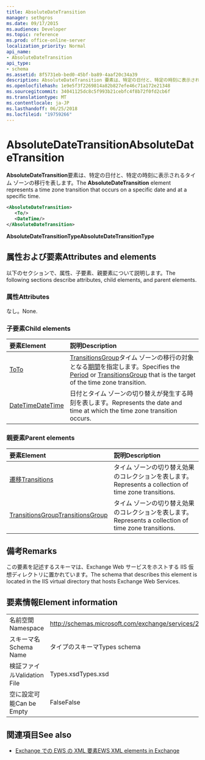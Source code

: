 ```yaml
---
title: AbsoluteDateTransition
manager: sethgros
ms.date: 09/17/2015
ms.audience: Developer
ms.topic: reference
ms.prod: office-online-server
localization_priority: Normal
api_name:
- AbsoluteDateTransition
api_type:
- schema
ms.assetid: 8f5731eb-bed0-45bf-ba89-4aaf20c34a39
description: AbsoluteDateTransition 要素は、特定の日付と、特定の時刻に表示されるタイム ゾーンの移行を表します。
ms.openlocfilehash: 1e9e5f3f2269814a82b827efe46c71a172e21348
ms.sourcegitcommit: 34041125dc8c5f993b21cebfc4f8b72f0fd2cb6f
ms.translationtype: MT
ms.contentlocale: ja-JP
ms.lasthandoff: 06/25/2018
ms.locfileid: "19759266"
---
```

# <a name="absolutedatetransition"></a><span data-ttu-id="761c6-103">AbsoluteDateTransition</span><span class="sxs-lookup"><span data-stu-id="761c6-103">AbsoluteDateTransition</span></span>

<span data-ttu-id="761c6-104">**AbsoluteDateTransition**要素は、特定の日付と、特定の時刻に表示されるタイム ゾーンの移行を表します。</span><span class="sxs-lookup"><span data-stu-id="761c6-104">The **AbsoluteDateTransition** element represents a time zone transition that occurs on a specific date and at a specific time.</span></span> 
  
```xml
<AbsoluteDateTransition>
   <To/>
   <DateTime/>
</AbsoluteDateTransition>
```

<span data-ttu-id="761c6-105">**AbsoluteDateTransitionType**</span><span class="sxs-lookup"><span data-stu-id="761c6-105">**AbsoluteDateTransitionType**</span></span>

## <a name="attributes-and-elements"></a><span data-ttu-id="761c6-106">属性および要素</span><span class="sxs-lookup"><span data-stu-id="761c6-106">Attributes and elements</span></span>

<span data-ttu-id="761c6-107">以下のセクションで、属性、子要素、親要素について説明します。</span><span class="sxs-lookup"><span data-stu-id="761c6-107">The following sections describe attributes, child elements, and parent elements.</span></span>
  
### <a name="attributes"></a><span data-ttu-id="761c6-108">属性</span><span class="sxs-lookup"><span data-stu-id="761c6-108">Attributes</span></span>

<span data-ttu-id="761c6-109">なし。</span><span class="sxs-lookup"><span data-stu-id="761c6-109">None.</span></span>
  
### <a name="child-elements"></a><span data-ttu-id="761c6-110">子要素</span><span class="sxs-lookup"><span data-stu-id="761c6-110">Child elements</span></span>

|<span data-ttu-id="761c6-111">**要素**</span><span class="sxs-lookup"><span data-stu-id="761c6-111">**Element**</span></span>|<span data-ttu-id="761c6-112">**説明**</span><span class="sxs-lookup"><span data-stu-id="761c6-112">**Description**</span></span>|
|:-----|:-----|
|[<span data-ttu-id="761c6-113">To</span><span class="sxs-lookup"><span data-stu-id="761c6-113">To</span></span>](to.md) <br/> |<span data-ttu-id="761c6-114">[TransitionsGroup](transitionsgroup.md)タイム ゾーンの移行の対象となる[期間](period.md)を指定します。</span><span class="sxs-lookup"><span data-stu-id="761c6-114">Specifies the [Period](period.md) or [TransitionsGroup](transitionsgroup.md) that is the target of the time zone transition.</span></span>  <br/> |
|[<span data-ttu-id="761c6-115">DateTime</span><span class="sxs-lookup"><span data-stu-id="761c6-115">DateTime</span></span>](datetime.md) <br/> |<span data-ttu-id="761c6-116">日付とタイム ゾーンの切り替えが発生する時刻を表します。</span><span class="sxs-lookup"><span data-stu-id="761c6-116">Represents the date and time at which the time zone transition occurs.</span></span>  <br/> |
   
### <a name="parent-elements"></a><span data-ttu-id="761c6-117">親要素</span><span class="sxs-lookup"><span data-stu-id="761c6-117">Parent elements</span></span>

|<span data-ttu-id="761c6-118">**要素**</span><span class="sxs-lookup"><span data-stu-id="761c6-118">**Element**</span></span>|<span data-ttu-id="761c6-119">**説明**</span><span class="sxs-lookup"><span data-stu-id="761c6-119">**Description**</span></span>|
|:-----|:-----|
|[<span data-ttu-id="761c6-120">遷移</span><span class="sxs-lookup"><span data-stu-id="761c6-120">Transitions</span></span>](transitions.md) <br/> |<span data-ttu-id="761c6-121">タイム ゾーンの切り替え効果のコレクションを表します。</span><span class="sxs-lookup"><span data-stu-id="761c6-121">Represents a collection of time zone transitions.</span></span>  <br/> |
|[<span data-ttu-id="761c6-122">TransitionsGroup</span><span class="sxs-lookup"><span data-stu-id="761c6-122">TransitionsGroup</span></span>](transitionsgroup.md) <br/> |<span data-ttu-id="761c6-123">タイム ゾーンの切り替え効果のコレクションを表します。</span><span class="sxs-lookup"><span data-stu-id="761c6-123">Represents a collection of time zone transitions.</span></span>  <br/> |
   
## <a name="remarks"></a><span data-ttu-id="761c6-124">備考</span><span class="sxs-lookup"><span data-stu-id="761c6-124">Remarks</span></span>

<span data-ttu-id="761c6-125">この要素を記述するスキーマは、Exchange Web サービスをホストする IIS 仮想ディレクトリに置かれています。</span><span class="sxs-lookup"><span data-stu-id="761c6-125">The schema that describes this element is located in the IIS virtual directory that hosts Exchange Web Services.</span></span>
  
## <a name="element-information"></a><span data-ttu-id="761c6-126">要素情報</span><span class="sxs-lookup"><span data-stu-id="761c6-126">Element information</span></span>

|||
|:-----|:-----|
|<span data-ttu-id="761c6-127">名前空間</span><span class="sxs-lookup"><span data-stu-id="761c6-127">Namespace</span></span>  <br/> |http://schemas.microsoft.com/exchange/services/2006/types  <br/> |
|<span data-ttu-id="761c6-128">スキーマ名</span><span class="sxs-lookup"><span data-stu-id="761c6-128">Schema Name</span></span>  <br/> |<span data-ttu-id="761c6-129">タイプのスキーマ</span><span class="sxs-lookup"><span data-stu-id="761c6-129">Types schema</span></span>  <br/> |
|<span data-ttu-id="761c6-130">検証ファイル</span><span class="sxs-lookup"><span data-stu-id="761c6-130">Validation File</span></span>  <br/> |<span data-ttu-id="761c6-131">Types.xsd</span><span class="sxs-lookup"><span data-stu-id="761c6-131">Types.xsd</span></span>  <br/> |
|<span data-ttu-id="761c6-132">空に設定可能</span><span class="sxs-lookup"><span data-stu-id="761c6-132">Can be Empty</span></span>  <br/> |<span data-ttu-id="761c6-133">False</span><span class="sxs-lookup"><span data-stu-id="761c6-133">False</span></span>  <br/> |
   
## <a name="see-also"></a><span data-ttu-id="761c6-134">関連項目</span><span class="sxs-lookup"><span data-stu-id="761c6-134">See also</span></span>

- [<span data-ttu-id="761c6-135">Exchange での EWS の XML 要素</span><span class="sxs-lookup"><span data-stu-id="761c6-135">EWS XML elements in Exchange</span></span>](ews-xml-elements-in-exchange.md)

